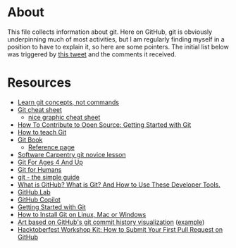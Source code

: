 # About

This file collects information about git. Here on GitHub, git is obviously underpinning much of most activities, but I am regularly finding myself in a position to have to explain it, so here are some pointers. The initial list below was triggered by [this tweet](https://twitter.com/EmilyRiederer/status/1282663842905022464) and the comments it received.

# Resources

* [Learn git concepts, not commands](https://dev.to/unseenwizzard/learn-git-concepts-not-commands-4gjc)
* [Git cheat sheet](https://github.github.com/training-kit/)
  - [nice graphic cheat sheet](http://web.archive.org/web/20080907184333/http://jan-krueger.net/wordpress/wp-content/uploads/2007/09/git-cheat-sheet.pdf)
* [How To Contribute to Open Source: Getting Started with Git](https://www.digitalocean.com/community/tutorials/how-to-contribute-to-open-source-getting-started-with-git)
* [How to teach Git](https://rachelcarmena.github.io/2018/12/12/how-to-teach-git.html)
* [Git Book](https://git-scm.com/book/en/v2)
  - [Reference page](https://git-scm.com/docs)
* [Software Carpentry git novice lesson](https://github.com/swcarpentry/git-novice/tree/gh-pages/_episodes)
* [Git For Ages 4 And Up](https://www.youtube.com/watch?v=3m7BgIvC-uQ)
* [Git for Humans](https://speakerdeck.com/alicebartlett/git-for-humans)
* [git - the simple guide](https://rogerdudler.github.io/git-guide/)
* [What is GitHub? What is Git? And How to Use These Developer Tools.](https://www.freecodecamp.org/news/what-is-github-what-is-git-and-how-to-use-these-developer-tools/)
* [GitHub Lab](https://lab.github.com/)
* [GitHub Copilot](https://copilot.github.com/)
* [Getting Started with Git](https://www.linode.com/docs/development/version-control/how-to-configure-git/)
* [How to Install Git on Linux, Mac or Windows](https://www.linode.com/docs/development/version-control/how-to-install-git-on-linux-mac-and-windows/)
* [Art based on GitHub's git commit history visualization](https://www.google.com/search?q=github+contributions+art) ([example](https://github.com/Erfaniaa/text-to-commit-history))
* [Hacktoberfest Workshop Kit: How to Submit Your First Pull Request on GitHub](https://www.digitalocean.com/community/meetup_kits/hacktoberfest-workshop-kit-how-to-submit-your-first-pull-request-on-github)
